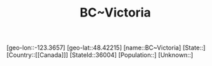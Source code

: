 ﻿---
title: "BC~Victoria"
location: [48.42215,-123.3657]
type: City
tags:
- geo/City


SpocWebEntityId: 36117
isDeleted: false
confidential: public

---
[geo-lon::-123.3657]
[geo-lat::48.42215]
[name::BC~Victoria]
[State::]
[Country::[[Canada]]]
[StateId::36004]
[Population::]
[Unknown::]

